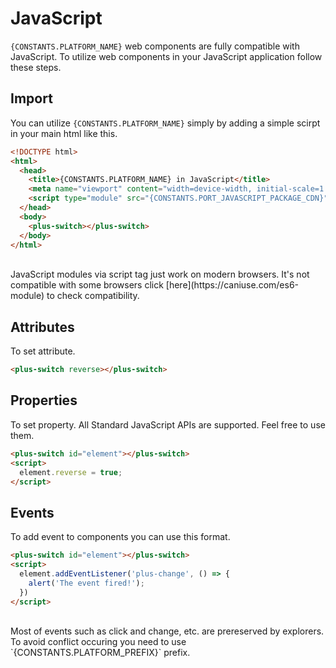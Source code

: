 # JavaScript

`{CONSTANTS.PLATFORM_NAME}` web components are fully compatible with JavaScript. To utilize web components in your JavaScript application follow these steps.

## Import

You can utilize `{CONSTANTS.PLATFORM_NAME}` simply by adding a simple scirpt in your main html like this.

```html
<!DOCTYPE html>
<html>
  <head>
    <title>{CONSTANTS.PLATFORM_NAME} in JavaScript</title>
    <meta name="viewport" content="width=device-width, initial-scale=1.0">
    <script type="module" src="{CONSTANTS.PORT_JAVASCRIPT_PACKAGE_CDN}"></script>
  </head>
  <body>
    <plus-switch></plus-switch>
  </body>
</html>
```

<br/>

<Alert type="warning">
  JavaScript modules via script tag just work on modern browsers. It's not compatible with some browsers click [here](https://caniuse.com/es6-module) to check compatibility.
</Alert>

## Attributes

To set attribute.

```html
<plus-switch reverse></plus-switch>
```

## Properties

To set property. All Standard JavaScript APIs are supported. Feel free to use them.

```html
<plus-switch id="element"></plus-switch>
<script>
  element.reverse = true;
</script>
```

## Events

To add event to components you can use this format.

```html
<plus-switch id="element"></plus-switch>
<script>
  element.addEventListener('plus-change', () => {
    alert('The event fired!');
  })
</script>
```

<br/>

<Alert type="info">
  Most of events such as click and change, etc. are prereserved by explorers. To avoid conflict occuring you need to use `{CONSTANTS.PLATFORM_PREFIX}` prefix.
</Alert>

